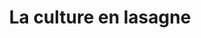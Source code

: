 ---
index: 420
type_of_section: "fullimage"
title: La culture en lasagne
sub-title: mise en pratique par les élèves de Mme Schlemmer-Hoff
text:
   position: 9
   background: "dark"
image:
  file: "assets/images/vannier03.jpg"
  description: La culture en lasagne
  author: Pierre Kessler
  author_link: 
---